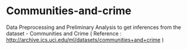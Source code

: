 # Communities-and-crime
Data Preprocessing and Preliminary Analysis to get inferences from
the dataset - Communities and Crime ( Reference :
http://archive.ics.uci.edu/ml/datasets/communities+and+crime )
